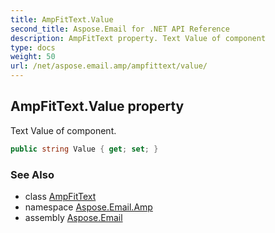 ```yaml
---
title: AmpFitText.Value
second_title: Aspose.Email for .NET API Reference
description: AmpFitText property. Text Value of component
type: docs
weight: 50
url: /net/aspose.email.amp/ampfittext/value/
---
```

## AmpFitText.Value property

Text Value of component.

```csharp
public string Value { get; set; }
```

### See Also

* class [AmpFitText](../)
* namespace [Aspose.Email.Amp](../../ampfittext/)
* assembly [Aspose.Email](../../../)


